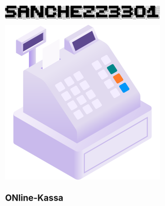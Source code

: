 <p align="center">
  <img src="sanchezz3301.png">
</p>

<p align="center" height="50px" weight="50px">
  <img src="logo.png">
</p>

<p align="center">
  <h1 text-align="center">ONline-Kassa</h1>
</p>

